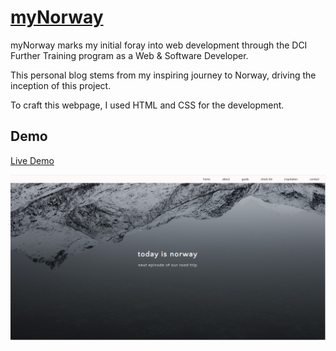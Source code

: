 # [myNorway](https://statuja.github.io/myNorway_blog/)

myNorway marks my initial foray into web development through the DCI Further Training program as a Web & Software Developer.

This personal blog stems from my inspiring journey to Norway, driving the inception of this project.

To craft this webpage, I used HTML and CSS for the development.

## Demo

[Live Demo](https://statuja.github.io/myNorway_blog/)

![home](src/home.png)



